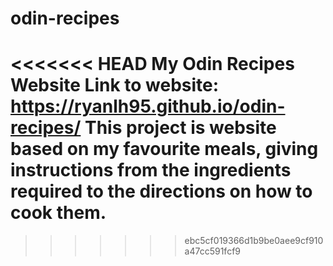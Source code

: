 # odin-recipes
<<<<<<< HEAD
My Odin Recipes Website
Link to website: https://ryanlh95.github.io/odin-recipes/
This project is website based on my favourite meals, giving instructions from the ingredients required to the directions on how to cook them.
=======
>>>>>>> ebc5cf019366d1b9be0aee9cf910a47cc591fcf9
